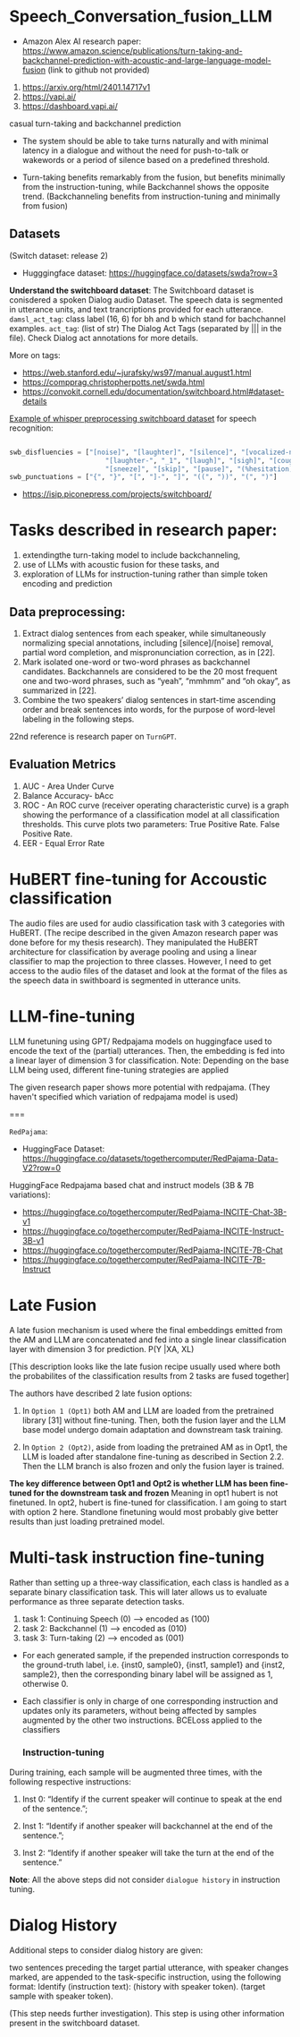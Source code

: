 # Speech_Conversation_fusion_LLM

- Amazon Alex AI research paper: https://www.amazon.science/publications/turn-taking-and-backchannel-prediction-with-acoustic-and-large-language-model-fusion (link to github not provided)

1. https://arxiv.org/html/2401.14717v1
2. https://vapi.ai/
3. https://dashboard.vapi.ai/


casual turn-taking and backchannel prediction

- The system should be able to take turns naturally and with minimal latency in a dialogue and
without the need for push-to-talk or wakewords or a period
of silence based on a predefined threshold.

-   Turn-taking benefits remarkably from the fusion, but benefits minimally from the instruction-tuning, while Backchannel shows the opposite trend. (Backchanneling benefits from instruction-tuning and minimally from fusion)

## Datasets
 <!-- https://catalog.ldc.upenn.edu/LDC97S62 -->
 (Switch dataset: release 2)

- Hugggingface dataset: https://huggingface.co/datasets/swda?row=3

**Understand the switchboard dataset**: 
The Switchboard dataset is conisdered a spoken Dialog audio Dataset. The speech data is segmented in utterance units, and text trancriptions provided for each utterance.
`damsl_act_tag`: class label (16, 6) for bh and b which stand for bachchannel examples.
`act_tag`: (list of str) The Dialog Act Tags (separated by ||| in the file). Check Dialog act annotations for more details.

More on tags: 
- https://web.stanford.edu/~jurafsky/ws97/manual.august1.html
- https://compprag.christopherpotts.net/swda.html
- https://convokit.cornell.edu/documentation/switchboard.html#dataset-details

 <!-- Tensorflow: Dataset: https://www.tensorflow.org/datasets/community_catalog/huggingface/swda --> 

[Example of whisper preprocessing switchboard dataset](https://huggingface.co/sanchit-gandhi/whisper-medium-switchboard-5k/blob/main/run_speech_recognition_whisper.py) for speech recognition:

```python

swb_disfluencies = ["[noise]", "[laughter]", "[silence]", "[vocalized-noise]", "<a_aside>", "<b_aside>", "<e_aside>",
                        "[laughter-", "_1", "[laugh]", "[sigh]", "[cough]", "[mn]", "[breath]", "[lipsmack]",
                        "[sneeze]", "[skip]", "[pause]", "(%hesitation)", "(%HESITATION)"]
swb_punctuations = ["{", "}", "[", "]-", "]", "((", "))", "(", ")"]

```
- https://isip.piconepress.com/projects/switchboard/

  
# Tasks described in research paper:
1. extendingthe turn-taking model to include backchanneling,
2. use of LLMs with acoustic fusion for these tasks, and
3. exploration of LLMs for instruction-tuning rather than simple token encoding and prediction

## Data preprocessing:

1. Extract dialog sentences from each speaker, while simultaneously normalizing special annotations, including [silence]/[noise] removal,
partial word completion, and mispronunciation correction, as in [22].
2. Mark isolated one-word or two-word phrases as backchannel candidates. Backchannels are considered to be the 20 most frequent one
and two-word phrases, such as “yeah”, “mmhmm” and “oh okay”,
as summarized in [22].
3. Combine the two speakers’ dialog sentences in start-time ascending order and break sentences into words,
for the purpose of word-level labeling in the following steps.

22nd reference is research paper on `TurnGPT`.

## Evaluation Metrics
1. AUC - Area Under Curve
2. Balance Accuracy- bAcc
3. ROC - An ROC curve (receiver operating characteristic curve) is a graph showing the performance of a classification model at all classification thresholds. This curve plots two parameters: True Positive Rate. False Positive Rate.
4. EER - Equal Error Rate



# HuBERT fine-tuning for Accoustic classification
The audio files are used for audio classification task with 3 categories with HuBERT. (The recipe described in the given Amazon research paper was done before for my thesis research). They manipulated the HuBERT  architecture for classification by average pooling and using a linear classifier to map the projection to three classes. 
However, I need to get access to the audio files of the dataset and look at the format of the files as the speech data in swithboard is segmented in utterance units. 

# LLM-fine-tuning
LLM funetuning using GPT/ Redpajama models on huggingface used to encode the text of the (partial) utterances.
Then, the embedding is fed into a linear layer of dimension 3
for classification. 
Note: Depending on the base LLM being used, different fine-tuning strategies are applied

The given research paper shows more potential with redpajama. (They haven't specified which variation of redpajama model is used)

  ===
  
  `RedPajama`:
  
- HuggingFace Dataset: https://huggingface.co/datasets/togethercomputer/RedPajama-Data-V2?row=0
  
HuggingFace Redpajama based chat and instruct models (3B & 7B variations):
- https://huggingface.co/togethercomputer/RedPajama-INCITE-Chat-3B-v1
- https://huggingface.co/togethercomputer/RedPajama-INCITE-Instruct-3B-v1
- https://huggingface.co/togethercomputer/RedPajama-INCITE-7B-Chat
- https://huggingface.co/togethercomputer/RedPajama-INCITE-7B-Instruct

<!-- Would need to try different models for chat/instruction-tuning may be using trl.
 https://medium.com/@vi.ai_/fine-tuning-llama-v2-7b-on-google-colab-unleashing-the-full-potential-of-language-modeling-9b9f05c3be35 -->
  
# Late Fusion 
A late fusion mechanism is used where the final embeddings emitted from the AM and LLM are concatenated and fed into a single linear classification layer with dimension 3 for prediction. 
P(Y |XA, XL)

[This description looks like the late fusion recipe usually used where both the probabilites of the classification results from 2 tasks are fused together]

The authors have described 2 late fusion options:
1.  In `Option 1 (Opt1)` both AM and LLM are loaded
from the pretrained library [31] without fine-tuning.
Then, both the fusion layer and the LLM base model undergo domain adaptation
and downstream task training.

2. In `Option 2 (Opt2)`, aside from loading the pretrained AM as in Opt1, the LLM is loaded after standalone fine-tuning as described in Section 2.2.
   Then the LLM branch is also frozen and only the fusion layer is trained.

**The key difference between Opt1 and Opt2 is whether LLM has been fine-tuned
for the downstream task and frozen**
Meaning in opt1 hubert is not finetuned. In opt2, hubert is fine-tuned for classification. I am going to start with option 2 here. Standlone finetuning would most probably give better results than just loading pretrained model.  

# Multi-task instruction fine-tuning
Rather than setting up a three-way classification, each class is handled as a
separate binary classification task. This will later allows us to evaluate performance as three separate detection tasks.

1. task 1: Continuing Speech (0)  --> encoded as (100)
2. task 2: Backchannel (1)        --> encoded as (010)
3. task 3: Turn-taking (2)        --> encoded as (001)

- For each generated sample, if the prepended instruction corresponds to the ground-truth label, i.e. {inst0, sample0}, {inst1, sample1} and {inst2, sample2}, then the corresponding binary label will
be assigned as 1, otherwise 0.
- Each classifier is only in charge of one
corresponding instruction and updates only its parameters, without
being affected by samples augmented by the other two instructions.
BCELoss applied to the classifiers


   ### Instruction-tuning 

During training, each sample will be
augmented three times, with the following respective instructions:
1. Inst 0: “Identify if the current speaker will continue to speak at
the end of the sentence.”;

2. Inst 1: “Identify if another speaker will
backchannel at the end of the sentence.”;

3. Inst 2: “Identify if another speaker will take the turn at the end of the sentence.”

**Note**: All the above steps did not consider `dialogue history` in instruction tuning.

# Dialog History

Additional steps to consider dialog history are given:

two sentences preceding the target partial utterance, with speaker
changes marked, are appended to the task-specific instruction, using
the following format: 
Identify (instruction text): (history with
speaker token). (target sample with speaker token).

(This step needs further investigation). This step is using other information present in the switchboard dataset.






